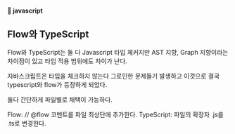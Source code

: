 #### :peach: javascript



## Flow와 TypeScript
Flow와 TypeScript는 둘 다 Javascript 타입 체커지만 AST 지향, Graph 지향이라는 차이점이 있고 타입 적용 범위에도 차이가 난다.  

자바스크립트은 타입을 체크하지 않는다 그로인한 문제들기 발생하고 이것으로 결국 typescript와 flow가 등장하게 되었다.

둘다 간단하게 파일별로 채택이 가능하다.

Flow: // @flow 코멘트를 파일 최상단에 추가한다.
TypeScript: 파일의 확장자 .js를 .ts로 변경한다.

